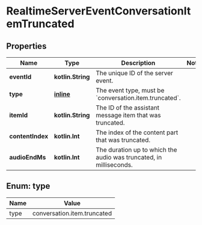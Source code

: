 
# RealtimeServerEventConversationItemTruncated

## Properties
| Name | Type | Description | Notes |
| ------------ | ------------- | ------------- | ------------- |
| **eventId** | **kotlin.String** | The unique ID of the server event. |  |
| **type** | [**inline**](#Type) | The event type, must be &#x60;conversation.item.truncated&#x60;. |  |
| **itemId** | **kotlin.String** | The ID of the assistant message item that was truncated. |  |
| **contentIndex** | **kotlin.Int** | The index of the content part that was truncated. |  |
| **audioEndMs** | **kotlin.Int** | The duration up to which the audio was truncated, in milliseconds.  |  |


<a id="Type"></a>
## Enum: type
| Name | Value |
| ---- | ----- |
| type | conversation.item.truncated |



